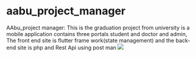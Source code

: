 # aabu_project_manager
AAbu_project manager: This is the graduation project from university is a mobile application contains three portals  student and doctor and admin, The front end site is flutter frame work(state management) and the back-end site is php and Rest Api using post man
<img src="https://capsule-render.vercel.app/api?type=wave&color=auto&height=300&section=header&text=capsule%20render&fontSize=90" />
